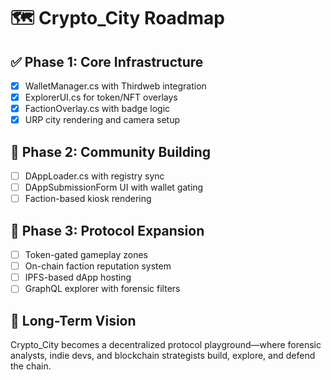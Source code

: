 # 🗺️ Crypto_City Roadmap

## ✅ Phase 1: Core Infrastructure
- [x] WalletManager.cs with Thirdweb integration
- [x] ExplorerUI.cs for token/NFT overlays
- [x] FactionOverlay.cs with badge logic
- [x] URP city rendering and camera setup

## 🚧 Phase 2: Community Building
- [ ] DAppLoader.cs with registry sync
- [ ] DAppSubmissionForm UI with wallet gating
- [ ] Faction-based kiosk rendering

## 🔮 Phase 3: Protocol Expansion
- [ ] Token-gated gameplay zones
- [ ] On-chain faction reputation system
- [ ] IPFS-based dApp hosting
- [ ] GraphQL explorer with forensic filters

## 🧠 Long-Term Vision
Crypto_City becomes a decentralized protocol playground—where forensic analysts, indie devs, and blockchain strategists build, explore, and defend the chain.
